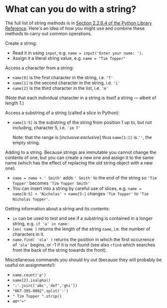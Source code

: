 # What can you do with a string?

The full list of string methods is in [Section 2.2.6.4 of the Python Library Reference](http://www.python.org/doc/2.2.1/lib/string-methods.html). Here's an idea of how you might use and combine these methods to carry
out common operations.

Create a string:

-   Read it in using `input`, e.g. `name = input('Enter your name: ')`.
-   Assign it a literal string value, e.g. `name = "Tim Topper"`

Access a character from a string:

-   `name[0]` is the first character in the string, i.e. `'T'`
-   `name[1]` is the second character in the string, i.e. `'i'`
-   `name[2]` is the third character in the list, i.e. `'m'`

(Note that each individual character in a string is itself a string —
albeit of length 1.)

Access a substring of a string (called a _slice_ in Python):

-   `name[1:5]` is the substring of the string from position 1 up to,
    but not including, character 5, i.e. `'im T'`

    Note: that the range is \[*inclusive*:*exclusive*\]
    thus `name[1:1]` is `''`, the empty string.

Adding to a string. Because strings are immutable you cannot change the
contents of one, but you can create a new one and assign it to the same
name (which has the effect of replacing the old string object with a new
one).

-   `name = name + ' Smith'` adds `' Smith'` to the end of the string
    so `'Tim Topper'` becomes `'Tim Topper Smith'`
-   You can insert into a string by careful use of slices,
    e.g. `name = name[0:5] + 'Nicholas' + name[5:]` changes `'Tim Topper'` to `'Tim Nicholas Topper'`.

Getting information about a string and its contents:

-   `in` can be used to test and see if a substring is contained in a
    longer string, e.g. `if 'a' in name:`
-   `len( name )` returns the length of the string `name`, i.e. the
    number of characters in it.
-   `name.find( 'ola' )` returns the position in which the first
    occurrence of `'ola'` begins, or -1 if it is not found (see
    also `rfind` which searches from the back of the string towards the
    front).

Miscellaneous commands you should try out (because they will probably be
useful on assignments!):

-   `name.count('p')`
-   `name[2].isalpha()`
-   `':'.join(['abc','def','ghi'])`
-   `"867-395-0892".split('-')`
-   `" Tim Topper ".strip()`
-   `40*"+"`
